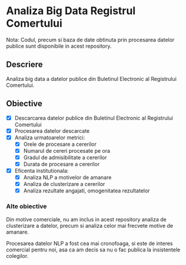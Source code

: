 # Analiza Big Data Registrul Comertului

Nota: Codul, precum si baza de date obtinuta prin procesarea
datelor publice sunt disponibile in acest repository.

## Descriere

Analiza big data a datelor publice din Buletinul Electronic al Registrului Comertului.

## Obiective

- [x] Descarcarea datelor publice din Buletinul Electronic al Registrului Comertului
- [x] Procesarea datelor descarcate
- [x] Analiza urmatoarelor metrici:
  - [x] Orele de procesare a cererilor
  - [x] Numarul de cereri procesate pe ora
  - [x] Gradul de admisibilitate a cererilor
  - [x] Durata de procesare a cererilor
- [x] Eficenta institutionala:
  - [x] Analiza NLP a motivelor de amanare
  - [x] Analiza de clusterizare a cererilor
  - [x] Analiza rezultate angajati, omogenitatea rezultatelor

### Alte obiective
Din motive comerciale, nu am inclus in acest repository analiza de clusterizare
a datelor, precum si analiza celor mai frecvete motive de amanare.

Procesarea datelor NLP a fost cea mai cronofoaga, si este de interes comercial
pentru noi, asa ca am decis sa nu o fac publica la insistentele colegilor.